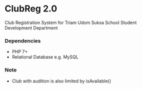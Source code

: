 # ClubReg 2.0
Club Registration System for Triam Udom Suksa School Student Development Department

### Dependencies

- PHP 7+
- Relational Database e.g. MySQL


### Note

- Club with audition is also limited by isAvailable()